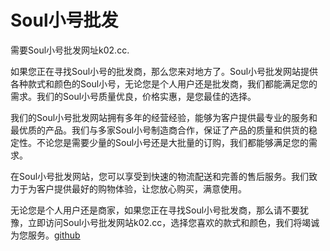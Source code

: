# Soul小号批发

需要Soul小号批发网址k02.cc.

如果您正在寻找Soul小号的批发商，那么您来对地方了。Soul小号批发网站提供各种款式和颜色的Soul小号，无论您是个人用户还是批发商，我们都能满足您的需求。我们的Soul小号质量优良，价格实惠，是您最佳的选择。

我们的Soul小号批发网站拥有多年的经营经验，能够为客户提供最专业的服务和最优质的产品。我们与多家Soul小号制造商合作，保证了产品的质量和供货的稳定性。不论您是需要少量的Soul小号还是大批量的订购，我们都能够满足您的需求。

在Soul小号批发网站，您可以享受到快速的物流配送和完善的售后服务。我们致力于为客户提供最好的购物体验，让您放心购买，满意使用。

无论您是个人用户还是商家，如果您正在寻找Soul小号批发商，那么请不要犹豫，立即访问Soul小号批发网站k02.cc，选择您喜欢的款式和颜色，我们将竭诚为您服务。[github](https://github.com)